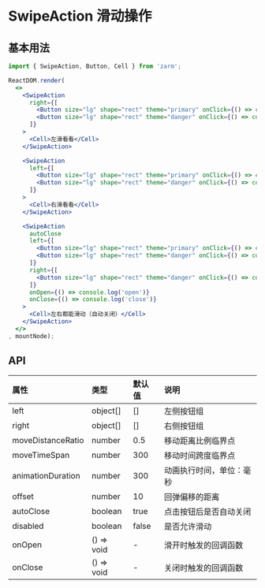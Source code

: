 # SwipeAction 滑动操作



## 基本用法
```jsx
import { SwipeAction, Button, Cell } from 'zarm';

ReactDOM.render(
  <>
    <SwipeAction
      right={[
        <Button size="lg" shape="rect" theme="primary" onClick={() => console.log('右按钮1')}>右按钮1</Button>,
        <Button size="lg" shape="rect" theme="danger" onClick={() => console.log('右按钮2')}>右按钮2</Button>,
      ]}
    >
      <Cell>左滑看看</Cell>
    </SwipeAction>

    <SwipeAction
      left={[
        <Button size="lg" shape="rect" theme="primary" onClick={() => console.log('左按钮1')}>左按钮1</Button>,
        <Button size="lg" shape="rect" theme="danger" onClick={() => console.log('左按钮2')}>左按钮2</Button>,
      ]}
    >
      <Cell>右滑看看</Cell>
    </SwipeAction>

    <SwipeAction
      autoClose
      left={[
        <Button size="lg" shape="rect" theme="primary" onClick={() => console.log('左按钮1')}>左按钮1</Button>,
        <Button size="lg" shape="rect" theme="danger" onClick={() => console.log('左按钮2')}>左按钮2</Button>,
      ]}
      right={[
        <Button size="lg" shape="rect" theme="danger" onClick={() => console.log('右按钮1')}>右按钮2</Button>,
      ]}
      onOpen={() => console.log('open')}
      onClose={() => console.log('close')}
    >
      <Cell>左右都能滑动（自动关闭）</Cell>
    </SwipeAction>
  </>
, mountNode);
```



## API

| 属性 | 类型 | 默认值 | 说明 |
| :--- | :--- | :--- | :--- |
| left | object[] | [] | 左侧按钮组 |
| right | object[] | [] | 右侧按钮组 |
| moveDistanceRatio | number | 0.5 | 移动距离比例临界点 |
| moveTimeSpan | number | 300 | 移动时间跨度临界点 |
| animationDuration | number | 300 | 动画执行时间，单位：毫秒 |
| offset | number | 10 | 回弹偏移的距离 |
| autoClose | boolean | true | 点击按钮后是否自动关闭 | 
| disabled | boolean | false | 是否允许滑动 |
| onOpen | () => void | - | 滑开时触发的回调函数 |
| onClose | () => void | - | 关闭时触发的回调函数 |